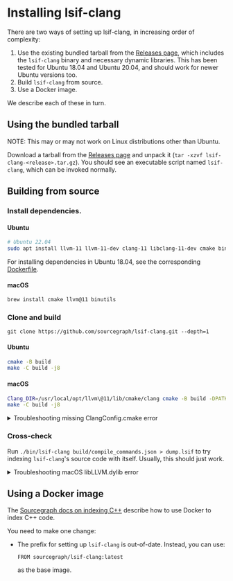 # Installing lsif-clang

There are two ways of setting up lsif-clang, in increasing order of complexity:
1. Use the existing bundled tarball from the [Releases page][],
   which includes the `lsif-clang` binary and necessary dynamic libraries.
   This has been tested for Ubuntu 18.04 and Ubuntu 20.04,
   and should work for newer Ubuntu versions too.
2. Build `lsif-clang` from source.
3. Use a Docker image.

We describe each of these in turn.

[Releases page]: https://github.com/sourcegraph/lsif-clang/releases
## Using the bundled tarball

NOTE: This may or may not work on Linux distributions other than Ubuntu.

Download a tarball from the [Releases page][] and unpack it (`tar -xzvf lsif-clang-<release>.tar.gz`).
You should see an executable script named `lsif-clang`,
which can be invoked normally.

## Building from source

### Install dependencies.

#### Ubuntu

```sh
# Ubuntu 22.04
sudo apt install llvm-11 llvm-11-dev clang-11 libclang-11-dev cmake binutils-dev libdwarf-dev libelf-dev
```

For installing dependencies in Ubuntu 18.04, see the corresponding [Dockerfile](Bundled_Ubuntu1804.Dockerfile).

#### macOS

```sh
brew install cmake llvm@11 binutils
```

### Clone and build

```
git clone https://github.com/sourcegraph/lsif-clang.git --depth=1
```

#### Ubuntu

```sh
cmake -B build
make -C build -j8
```
#### macOS

```sh
Clang_DIR=/usr/local/opt/llvm\@11/lib/cmake/clang cmake -B build -DPATH_TO_LLVM=/usr/local/opt/llvm\@11
make -C build -j8
```

<details>
<summary>Troubleshooting missing ClangConfig.cmake error</summary>

If you encounter the following error:

```
Could not find a package configuration file provided by "Clang" with any of the following names:

	ClangConfig.cmake
	clang-config.cmake
```

Double-check that `llvm@11` was installed correctly with `brew info llvm@11`.
A successful installation should have output with something like "Poured from bottle on."

If `llvm@11` was installed

1. Manually the path to `ClangConfig.cmake`:

   ```
   find /usr/ -name ClangConfig.cmake
   ```

1. Set the *containing directory* of the first result as the value for `Clang_DIR`. The LLVM root
   directory is likely an ancestor of this directory; it will be the directory that contains the
   `bin`, `include`, `lib`, and `share` subdirectories.

   ```
   Clang_DIR="$(find /opt -name ClangConfig.cmake | head -n 1 | xargs dirname)" cmake -B build -DPATH_TO_LLVM=/path/to/llvm/root
   ```

</details>

### Cross-check

Run `./bin/lsif-clang build/compile_commands.json > dump.lsif` to try indexing `lsif-clang`'s
source code with itself. Usually, this should just work.

<details>
<summary>Troubleshooting macOS libLLVM.dylib error</summary>

On macOS, if you encounter an error like "libLLVM.dylib cannot be opened because the developer cannot be verified", open **System Preferences > Security & Privacy > General** and click **Open Anyway** next to the message "libLLVM.dylib was blocked from use because it is not from an identified developer". Run `lsif-clang` again and click the **Open** button in the system dialog that pops up.

</details>

## Using a Docker image

The [Sourcegraph docs on indexing C++](https://docs.sourcegraph.com/code_intelligence/how-to/index_a_cpp_repository#with-docker-recommended)
describe how to use Docker to index C++ code.

You need to make one change:
- The prefix for setting up `lsif-clang` is out-of-date.
  Instead, you can use:
  ```
  FROM sourcegraph/lsif-clang:latest
  ```
  as the base image.

